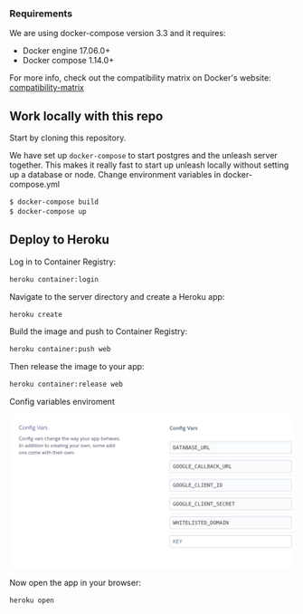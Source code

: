 ### Requirements

We are using docker-compose version 3.3 and it requires:

- Docker engine 17.06.0+
- Docker compose 1.14.0+

For more info, check out the compatibility matrix on Docker's website: [compatibility-matrix](https://docs.docker.com/compose/compose-file/compose-versioning/#compatibility-matrix)

## Work locally with this repo

Start by cloning this repository.

We have set up `docker-compose` to start postgres and the unleash server together. This makes it really fast to start up unleash locally without setting up a database or node. Change environment variables in docker-compose.yml

```bash
$ docker-compose build
$ docker-compose up
```

## Deploy to Heroku

Log in to Container Registry:

```bash
heroku container:login
```

Navigate to the server directory and create a Heroku app:

```bash
heroku create
```

Build the image and push to Container Registry:

```bash
heroku container:push web
```

Then release the image to your app:

```bash
heroku container:release web
```

Config variables enviroment

![](./images/config-vars.png)

Now open the app in your browser:

```bash
heroku open
```

